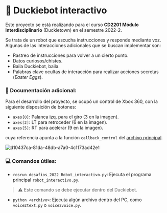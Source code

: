 # 🦆 Duckiebot interactivo
Este proyecto se está realizando para el curso **CD2201 Módulo Interdisciplinario** (Duckietown) en el semestre 2022-2.

Se trata de un robot que escucha instrucciones y responde mediante voz. Algunas de las interacciones adicionales que se buscan implementar son:

* Rastreo de instrucciones para volver a un cierto punto.
* Datos curiosos/chistes.
* Baila Duckiebot, baila.
* Palabras clave ocultas de interacción para realizar acciones secretas (*Easter Eggs*).


### 📄 Documentación adicional:
Para el desarrollo del proyecto, se ocupó un control de Xbox 360, con la siguiente disposición de botones:
* `axes[0]`: Palanca izq. para el giro (3 en la imagen).
* `axes[2]`: LT para retroceder (6 en la imagen). 
* `axes[5]`: RT para acelerar (9 en la imagen).

cuya referencia apunta a la función `callback_control` del [archivo principal](https://github.com/maxfloresv/robot_interactivo/blob/main/robot_interactivo.py#L81).

![d10437ca-81da-48db-a7a0-4c1173ad42e1](https://user-images.githubusercontent.com/45862114/199054372-978e232f-ea52-479f-8155-ffc665857241.png)


### 💻 Comandos útiles:
* `rosrun desafios_2022 Robot_interactivo.py`: Ejecuta el programa principal `robot_interactivo.py`.
> ⚠️ Este comando se debe ejecutar dentro del Duckiebot.
* `python <archivo>`: Ejecuta algún archivo dentro del PC, como `voice2text.py` o `voice2voice.py`.
